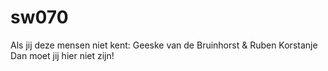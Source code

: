 # sw070

Als jij deze mensen niet kent:
	Geeske van de Bruinhorst
	& Ruben Korstanje
Dan moet jij hier niet zijn!

